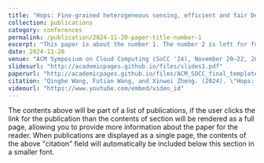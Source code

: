 ```yaml
---
title: "Hops: Fine-grained heterogeneous sensing, efficient and fair Deep Learning cluster scheduling system"
collection: publications
category: conferences
permalink: /publication/2024-11-20-paper-title-number-1
excerpt: "This paper is about the number 1. The number 2 is left for future work."
date: 2024-11-20
venue: "ACM Symposium on Cloud Computing (SoCC '24), November 20–22, 2024, Redmond, WA, USA"
slidesurl: "http://academicpages.github.io/files/slides1.pdf"
paperurl: "http://academicpages.github.io/files/ACM_SOCC_final_template (11).pdf"
citation: "Qinghe Wang, Futian Wang, and Xinwei Zheng. (2024). \"Hops: Fine-grained heterogeneous sensing, efficient and fair Deep Learning cluster scheduling system.\" <i>ACM Symposium on Cloud Computing</i>."
videourl: "https://www.youtube.com/embed/video_id"
---
```


The contents above will be part of a list of publications, if the user clicks the link for the publication than the contents of section will be rendered as a full page, allowing you to provide more information about the paper for the reader. When publications are displayed as a single page, the contents of the above "citation" field will automatically be included below this section in a smaller font.
